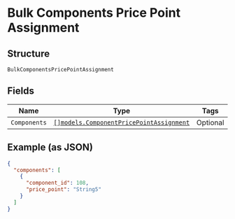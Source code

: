 
# Bulk Components Price Point Assignment

## Structure

`BulkComponentsPricePointAssignment`

## Fields

| Name | Type | Tags | Description |
|  --- | --- | --- | --- |
| `Components` | [`[]models.ComponentPricePointAssignment`](../../doc/models/component-price-point-assignment.md) | Optional | - |

## Example (as JSON)

```json
{
  "components": [
    {
      "component_id": 108,
      "price_point": "String5"
    }
  ]
}
```

